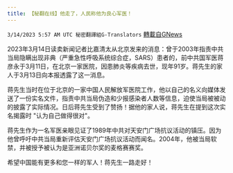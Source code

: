 ```yaml
---
title: 【秘翻在线】他走了，人民称他为良心军医！
---
```

`3/14/2023 5:57 AM UTC 秘密翻譯組G-Translators` [轉載自GNews](https://gnews.org/articles/1012119)

         

2023年3月14日读卖新闻记者比嘉清太从北京发来的消息：曾于2003年指责中共当局隐瞒出现非典（严重急性呼吸系统综合症，SARS）患者的，前中共国军医蒋彦永于3月11日，在北京一家医院，因患肺炎等疾病去世，现年91岁。蒋先生的家人于3月13日向本报透露了这一消息。

蒋先生当时在位于北京的一家中国人民解放军医院工作，他以自己的名义向媒体发送了一份实名文件，指责中共当局伪造和少报感染者人数等信息，迫使当局被被动的披露了实际情况。日后蒋先生受到了赞扬！据他的家人说，蒋先生在提到这次实名揭露时 "认为自己做得很对"。

蒋先生作为一名军医亲眼见证了1989年中共对天安门广场抗议活动的镇压。因为他曾呼吁中共当局重新评估天安门广场抗议活动而闻名。2004年，他被当局软禁，并被授予被认为是亚洲诺贝尔奖的麦格赛赛奖。

希望中国能有更多和您一样的军人！蒋先生一路走好！
